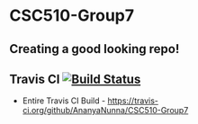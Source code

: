 # CSC510-Group7
## Creating a good looking repo! 

## Travis CI [![Build Status](https://travis-ci.org/AnanyaNunna/CSC510-Group7.svg?branch=master)](https://travis-ci.org/AnanyaNunna/CSC510-Group7)

- Entire Travis CI Build - https://travis-ci.org/github/AnanyaNunna/CSC510-Group7


